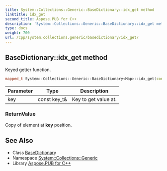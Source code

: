 ```yaml
---
title: System::Collections::Generic::BaseDictionary::idx_get method
linktitle: idx_get
second_title: Aspose.PUB for C++
description: 'System::Collections::Generic::BaseDictionary::idx_get method. Keyed getter function in C++.'
type: docs
weight: 700
url: /cpp/system.collections.generic/basedictionary/idx_get/
---
```

## BaseDictionary::idx_get method


Keyed getter function.

```cpp
mapped_t System::Collections::Generic::BaseDictionary<Map>::idx_get(const key_t &key) const override
```


| Parameter | Type | Description |
| --- | --- | --- |
| key | const key_t\& | Key to get value at. |

### ReturnValue

Copy of element at **key** position.

## See Also

* Class [BaseDictionary](../)
* Namespace [System::Collections::Generic](../../)
* Library [Aspose.PUB for C++](../../../)
